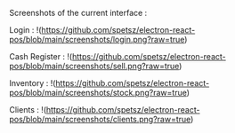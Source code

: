 Screenshots of the current interface :

Login : 
!(https://github.com/spetsz/electron-react-pos/blob/main/screenshots/login.png?raw=true)

Cash Register :
!(https://github.com/spetsz/electron-react-pos/blob/main/screenshots/sell.png?raw=true)

Inventory :
!(https://github.com/spetsz/electron-react-pos/blob/main/screenshots/stock.png?raw=true)

Clients :
!(https://github.com/spetsz/electron-react-pos/blob/main/screenshots/clients.png?raw=true)

